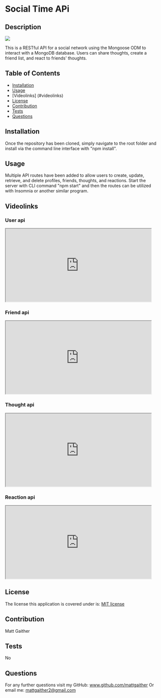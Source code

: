 # Social Time APi 

  ## Description
  <img src = 'https://img.shields.io/badge/MIT-%20License-inactive'>

  This is a RESTful API for a social network using the Mongoose ODM to interact with a MongoDB database. Users can share thoughts, create a friend list, and react to friends' thoughts.

  ## Table of Contents

  - [Installation](#installation)
  - [Usage](#usage)
  - [Videolinks] (#videolinks)
  - [License](#license)
  - [Contribution](#contribution)
  - [Tests](#tests)
  - [Questions](#questions)

  ## Installation
  Once the repository has been cloned, simply navigate to the root folder and install via the command line interface with "npm install".

  ## Usage
  Multiple API routes have been added to allow users to create, update, retrieve, and delete profiles, friends, thoughts, and reactions. Start the server with CLI command "npm start" and then the routes can be utilized with Insomnia or another similar program.

  ## Videolinks

  ### User api 

  <iframe src="https://drive.google.com/file/d/1DORcVT0cFPJLrt0JFk6l3t8s6QlF-reJ/preview" width="480" height="240"></iframe>

  ###  Friend api 

  <iframe src="https://drive.google.com/file/d/15N8lq_b2rFUw_RiPip7Ao3ayfvOfmnj8/preview" width="480" height="240"></iframe>

  ### Thought api

  <iframe src="https://drive.google.com/file/d/1-gPrjQZTQlV3OE8hojGSVNOsuq-luivW/preview" width="480" height="240"></iframe>

  ### Reaction api

  <iframe src="https://drive.google.com/file/d/1nEmhpftH_5trzhwdLrS53lXwg5hOYadc/preview" width="480" height="240"></iframe>

  ## License
  The license this application is covered under is: [MIT license](https://opensource.org/licenses/MIT)
  

  ## Contribution
  Matt Gaither

  ## Tests
  No

  ## Questions
  For any further questions visit my GitHub:  <a href='github.com/mattgaither'>www.github.com/mattgaither</a>
  Or email me: mattgaither2@gmail.com
  